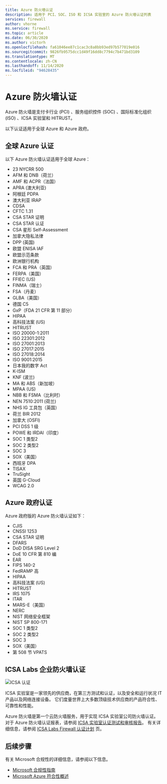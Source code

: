 ```yaml
---
title: Azure 防火墙认证
description: 适用于 PCI、SOC、ISO 和 ICSA 实验室的 Azure 防火墙认证列表
services: firewall
author: vhorne
ms.service: firewall
ms.topic: article
ms.date: 06/30/2020
ms.author: victorh
ms.openlocfilehash: fa61046ee87c1cac3c8a8bb93ed97b577019e016
ms.sourcegitcommit: 9826fb9575dcc1d49f16dd8c7794c7b471bd3109
ms.translationtype: MT
ms.contentlocale: zh-CN
ms.lasthandoff: 11/14/2020
ms.locfileid: "94628435"
---
```

# <a name="azure-firewall-certifications"></a>Azure 防火墙认证

Azure 防火墙是支付卡行业 (PCI) 、服务组织控件 (SOC) 、国际标准化组织 (ISO) 、ICSA 实验室和 HITRUST。

以下认证适用于全球 Azure 和 Azure 政府。

## <a name="global-azure-certifications"></a>全球 Azure 认证

以下 Azure 防火墙认证适用于全球 Azure：

- 23 NYCRR 500
- AFM 和 DNB（荷兰）
- AMF 和 ACPR（法国）
- APRA (澳大利亚) 
- 阿根廷 PDPA
- 澳大利亚 IRAP
- CDSA
- CFTC 1.31
- CSA STAR 证明
- CSA STAR 认证
- CSA 星形 Self-Assessment
- 加拿大隐私法律
- DPP (英国) 
- 欧盟 ENISA IAF
- 欧盟示范条款
- 欧洲银行机构
- FCA 和 PRA（英国）
- FERPA（美国）
- FFIEC (US) 
- FINMA（瑞士）
- FSA（丹麦）
- GLBA（美国）
- 德国 C5
- GxP（FDA 21 CFR 第 11 部分）
- HIPAA
- 高科技法案 (US) 
- HITRUST
- ISO 20000-1:2011
- ISO 22301:2012
- ISO 27001:2013
- ISO 27017:2015
- ISO 27018:2014
- ISO 9001:2015
- 日本我的数字 Act
- K-ISM
- KNF (波兰) 
- MA 和 ABS（新加坡）
- MPAA (US) 
- NBB 和 FSMA（比利时）
- NEN 7510:2011 (荷兰) 
- NHS IG 工具包（英国）
- 荷兰 BIR 2012
- 加拿大 (OSFI) 
- PCI DSS 1 级
- POWE 和 IRDAI（印度）
- SOC 1 类型2
- SOC 2 类型2
- SOC 3
- SOX（美国）
- 西班牙 DPA
- TISAX
- TruSight
- 英国 G-Cloud
- WCAG 2.0


## <a name="azure-government-certifications"></a>Azure 政府认证

Azure 政府版的 Azure 防火墙认证如下：

- CJIS
- CNSSI 1253
- CSA STAR 证明
- DFARS
- DoD DISA SRG Level 2
- DoE 10 CFR 第 810 编
- EAR
- FIPS 140-2
- FedRAMP 高
- HIPAA
- 高科技法案 (US) 
- HITRUST
- IRS 1075
- ITAR
- MARS-E（美国）
- NERC
- NIST 网络安全框架
- NIST SP 800-171
- SOC 1 类型2
- SOC 2 类型2
- SOC 3
- SOX（美国）
- 第 508 节 VPATS

## <a name="icsa-labs-corporate-firewall-certification"></a>ICSA Labs 企业防火墙认证

![ICSA 认证](media/overview/icsa-cert-firewall-small.png)

ICSA 实验室是一家领先的供应商，在第三方测试和认证，以及安全和运行状况 IT 产品以及网络连接设备。 它们度量世界上大多数顶级技术供应商的产品符合性、可靠性和性能。

Azure 防火墙是第一个云防火墙服务，用于实现 ICSA 实验室公司防火墙认证。 对于 Azure 防火墙认证报表，请参阅 [ICSA 实验室认证测试和审核报告](https://aka.ms/ICSALabsCertification)。 有关详细信息，请参阅 [ICSA Labs Firewall 认证计划](https://www.icsalabs.com/technology-program/firewalls) 页。


## <a name="next-steps"></a>后续步骤

有关 Microsoft 合规性的详细信息，请参阅以下信息。

- [Microsoft 合规性指南](https://servicetrust.microsoft.com/ViewPage/MSComplianceGuide)
- [Microsoft Azure 符合性概述](https://gallery.technet.microsoft.com/Overview-of-Azure-c1be3942)
